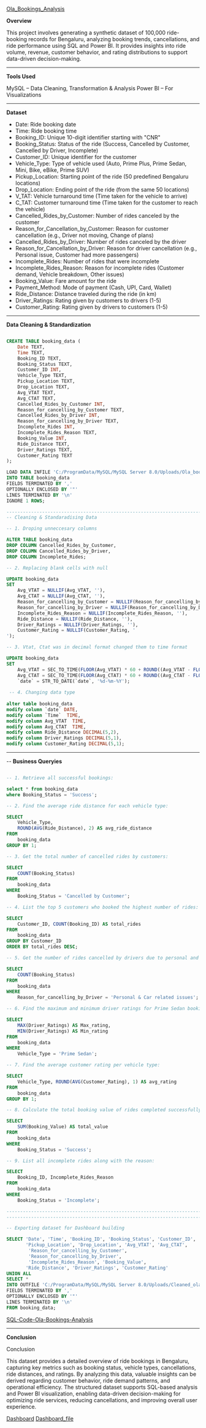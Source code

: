 [Ola_Bookings_Analysis](https://github.com/Anmoljoshi19/Ola_Bookings_Analysis/blob/main/Ola_booking_data.csv)

**Overview**

This project involves generating a synthetic dataset of 100,000 ride-booking records for Bengaluru,
analyzing booking trends, cancellations, and ride performance using SQL and Power BI. It provides insights
into ride volume, revenue, customer behavior, and rating distributions to support data-driven decision-making.

--------------------------------------------------------------------------------------------------------------------------

**Tools Used**

MySQL – Data Cleaning, Transformation & Analysis
Power BI – For Visualizations

--------------------------------------------------------------------------------------------------------------------------

**Dataset**

- Date: Ride booking date  
- Time: Ride booking time  
- Booking_ID: Unique 10-digit identifier starting with "CNR"  
- Booking_Status: Status of the ride (Success, Cancelled by Customer, Cancelled by Driver, Incomplete)  
- Customer_ID: Unique identifier for the customer  
- Vehicle_Type: Type of vehicle used (Auto, Prime Plus, Prime Sedan, Mini, Bike, eBike, Prime SUV)  
- Pickup_Location: Starting point of the ride (50 predefined Bengaluru locations)  
- Drop_Location: Ending point of the ride (from the same 50 locations)  
- V_TAT: Vehicle turnaround time (Time taken for the vehicle to arrive)  
- C_TAT: Customer turnaround time (Time taken for the customer to reach the vehicle)  
- Cancelled_Rides_by_Customer: Number of rides canceled by the customer  
- Reason_for_Cancellation_by_Customer: Reason for customer cancellation (e.g., Driver not moving, Change of plans)  
- Cancelled_Rides_by_Driver: Number of rides canceled by the driver  
- Reason_for_Cancellation_by_Driver: Reason for driver cancellation (e.g., Personal issue, Customer had more passengers)  
- Incomplete_Rides: Number of rides that were incomplete  
- Incomplete_Rides_Reason: Reason for incomplete rides (Customer demand, Vehicle breakdown, Other issues)  
- Booking_Value: Fare amount for the ride  
- Payment_Method: Mode of payment (Cash, UPI, Card, Wallet)  
- Ride_Distance: Distance traveled during the ride (in km)  
- Driver_Ratings: Rating given by customers to drivers (1-5)  
- Customer_Rating: Rating given by drivers to customers (1-5)  

--------------------------------------------------------------------------------------------------------------------------

**Data Cleaning & Standardization**
```sql

CREATE TABLE booking_data (
    Date TEXT,
    Time TEXT,
    Booking_ID TEXT,
    Booking_Status TEXT,
    Customer_ID INT,
    Vehicle_Type TEXT,
    Pickup_Location TEXT,
    Drop_Location TEXT,
    Avg_VTAT TEXT,
    Avg_CTAT TEXT,
    Cancelled_Rides_by_Customer INT,
    Reason_for_cancelling_by_Customer TEXT,
    Cancelled_Rides_by_Driver INT,
    Reason_for_cancelling_by_Driver TEXT,
    Incomplete_Rides INT,
    Incomplete_Rides_Reason TEXT,
    Booking_Value INT,
    Ride_Distance TEXT,
    Driver_Ratings TEXT,
    Customer_Rating TEXT
);

LOAD DATA INFILE 'C:/ProgramData/MySQL/MySQL Server 8.0/Uploads/Ola_booking_data.csv'
INTO TABLE booking_data
FIELDS TERMINATED BY ','  
OPTIONALLY ENCLOSED BY '"'  
LINES TERMINATED BY '\n'  
IGNORE 1 ROWS;

------------------------------------------------------------------------------------------------------------------------
-- Cleaning & Standaradising Data

-- 1. Droping unneccesary columns

ALTER TABLE booking_data
DROP COLUMN Cancelled_Rides_by_Customer,
DROP COLUMN Cancelled_Rides_by_Driver,
DROP COLUMN Incomplete_Rides;

-- 2. Replacing blank cells with null

UPDATE booking_data 
SET 
    Avg_VTAT = NULLIF(Avg_VTAT, ''),
    Avg_CTAT = NULLIF(Avg_CTAT, ''),
    Reason_for_cancelling_by_Customer = NULLIF(Reason_for_cancelling_by_Customer, ''),
    Reason_for_cancelling_by_Driver = NULLIF(Reason_for_cancelling_by_Driver, ''),
    Incomplete_Rides_Reason = NULLIF(Incomplete_Rides_Reason, ''),
    Ride_Distance = NULLIF(Ride_Distance, ''),
    Driver_Ratings = NULLIF(Driver_Ratings, ''),
    Customer_Rating = NULLIF(Customer_Rating, '
');

-- 3. Vtat, Ctat was in decimal format changed them to time format

UPDATE booking_data 
SET 
    Avg_VTAT = SEC_TO_TIME(FLOOR(Avg_VTAT) * 60 + ROUND((Avg_VTAT - FLOOR(Avg_VTAT)) * 60)),
    Avg_CTAT = SEC_TO_TIME(FLOOR(Avg_CTAT) * 60 + ROUND((Avg_CTAT - FLOOR(Avg_CTAT)) * 60)),
    `date` = STR_TO_DATE(`date`, '%d-%m-%Y');
 
 -- 4. Changing data type
 
alter table booking_data
modify column `date` DATE,
modify column `Time`  TIME,
modify column Avg_VTAT  TIME,
modify column Avg_CTAT  TIME,
modify column Ride_Distance DECIMAL(5,2),
modify column Driver_Ratings DECIMAL(5,1),
modify column Customer_Rating DECIMAL(5,1);

```
--------------------------------------------------------------------------------------------------------------------------

-- **Business Queryies**
```sql

-- 1. Retrieve all successful bookings:

select * from booking_data
where Booking_Status = 'Success';

-- 2. Find the average ride distance for each vehicle type:

SELECT 
    Vehicle_Type,
    ROUND(AVG(Ride_Distance), 2) AS avg_ride_distance
FROM
    booking_data
GROUP BY 1;

-- 3. Get the total number of cancelled rides by customers:

SELECT 
    COUNT(Booking_Status)
FROM
    booking_data
WHERE
    Booking_Status = 'Cancelled by Customer';

-- 4. List the top 5 customers who booked the highest number of rides:

SELECT 
    Customer_ID, COUNT(Booking_ID) AS total_rides
FROM
    booking_data
GROUP BY Customer_ID
ORDER BY total_rides DESC;

-- 5. Get the number of rides cancelled by drivers due to personal and car-related issues:

SELECT 
    COUNT(Booking_Status)
FROM
    booking_data
WHERE
    Reason_for_cancelling_by_Driver = 'Personal & Car related issues';

-- 6. Find the maximum and minimum driver ratings for Prime Sedan bookings:

SELECT 
    MAX(Driver_Ratings) AS Max_rating,
    MIN(Driver_Ratings) AS Min_rating
FROM
    booking_data
WHERE
    Vehicle_Type = 'Prime Sedan';

-- 7. Find the average customer rating per vehicle type:

SELECT 
    Vehicle_Type, ROUND(AVG(Customer_Rating), 1) AS avg_rating
FROM
    booking_data
GROUP BY 1;

-- 8. Calculate the total booking value of rides completed successfully:

SELECT 
    SUM(Booking_Value) AS total_value
FROM
    booking_data
WHERE
    Booking_Status = 'Success';

-- 9. List all incomplete rides along with the reason:

SELECT 
    Booking_ID, Incomplete_Rides_Reason
FROM
    booking_data
WHERE
    Booking_Status = 'Incomplete';

------------------------------------------------------------------------------------------------------------------------
------------------------------------------------------------------------------------------------------------------------

-- Exporting dataset for Dashboard building

SELECT 'Date', 'Time', 'Booking_ID', 'Booking_Status', 'Customer_ID', 'Vehicle_Type', 
       'Pickup_Location', 'Drop_Location', 'Avg_VTAT', 'Avg_CTAT', 
        'Reason_for_cancelling_by_Customer', 
        'Reason_for_cancelling_by_Driver', 
        'Incomplete_Rides_Reason', 'Booking_Value', 
       'Ride_Distance', 'Driver_Ratings', 'Customer_Rating'
UNION ALL
SELECT * 
INTO OUTFILE 'C:/ProgramData/MySQL/MySQL Server 8.0/Uploads/Cleaned_ola_booking_data.csv'
FIELDS TERMINATED BY ','  
OPTIONALLY ENCLOSED BY '"'  
LINES TERMINATED BY '\n'
FROM booking_data;

```
[SQL-Code-Ola-Bookings-Analysis](https://github.com/Anmoljoshi19/Ola_Bookings_Analysis/blob/main/Ola_booking.sql)

--------------------------------------------------------------------------------------------------------------------------

**Conclusion**

Conclusion  

This dataset provides a detailed overview of ride bookings in Bengaluru, capturing key metrics such as
booking status, vehicle types, cancellations, ride distances, and ratings. By analyzing this data, valuable
insights can be derived regarding customer behavior, ride demand patterns, and operational efficiency. The structured dataset
supports SQL-based analysis and Power BI visualization, enabling data-driven decision-making for optimizing ride services,
reducing cancellations, and improving overall user experience.

[Dashboard](https://github.com/Anmoljoshi19/Ola_Bookings_Analysis/blob/main/PowerBI%20Report/Complete_report_ss/Screenshot%202025-03-07%20201122.png)
[Dashboard_file](https://github.com/Anmoljoshi19/Ola_Bookings_Analysis/blob/main/PowerBI%20Report/Ola%20_booking_powerBI.pbix)
